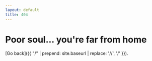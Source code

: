 ```yaml
---
layout: default
title: 404
---
```


# Poor soul... you're far from home

 [Go back]({{ "/" | prepend: site.baseurl | replace: '//', '/' }}).